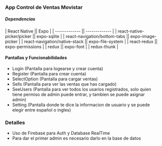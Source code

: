 ###  App Control de Ventas Movistar

##### Dependencias

| React Native || Expo |
| ------------- || ------------- |
| react-native-picker/picker  || expo-sqlite  |
| react-navigation/bottom-tabs  || expo-image-picker  |
| react-navigation/native-stack  || expo-file-system  |
| react-redux  || expo-permissions  |
| redux  || expo-font  |
| redux-thunk  |

#### Pantallas y Funcionabilidades

- Login (Pantalla para logearse y crear cuenta)
- Register (Pantalla para crear cuenta)
- SelectOption (Pantalla para cargar ventas)
- Sells (Pantalla para ver las ventas que has cargado)
- SeeUsers (Pantalla para ver todos los usarios registrados, solo quien tiene permiso de admin puede entrar, y tambien se puede asignar admin)
- Setting (Pantalla donde te dice la informacion de usuario y se puede elegir entre español o ingles)

### Detalles

- Uso de Firebase para Auth y Database RealTime
- Para dar el primer admin es necesario darlo en la base de datos
